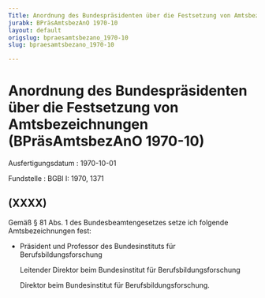 ```yaml
---
Title: Anordnung des Bundespräsidenten über die Festsetzung von Amtsbezeichnungen
jurabk: BPräsAmtsbezAnO 1970-10
layout: default
origslug: bpraesamtsbezano_1970-10
slug: bpraesamtsbezano_1970-10

---
```


# Anordnung des Bundespräsidenten über die Festsetzung von Amtsbezeichnungen (BPräsAmtsbezAnO 1970-10)

Ausfertigungsdatum
:   1970-10-01

Fundstelle
:   BGBl I: 1970, 1371



## (XXXX)

Gemäß § 81 Abs. 1 des Bundesbeamtengesetzes setze ich folgende
Amtsbezeichnungen fest:

*   Präsident und Professor des Bundesinstituts für
    Berufsbildungsforschung

    Leitender Direktor beim Bundesinstitut für Berufsbildungsforschung

    Direktor beim Bundesinstitut für Berufsbildungsforschung.




